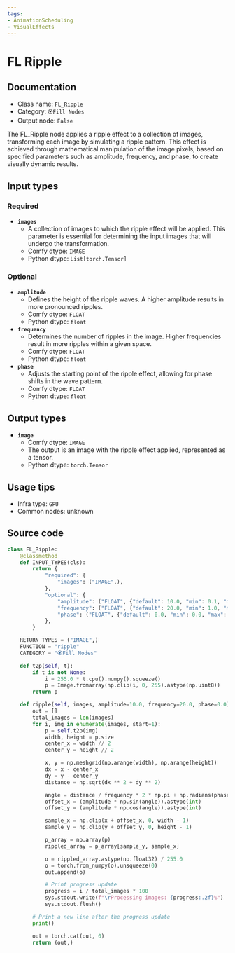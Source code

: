 ```yaml
---
tags:
- AnimationScheduling
- VisualEffects
---
```


# FL Ripple
## Documentation
- Class name: `FL_Ripple`
- Category: `🏵️Fill Nodes`
- Output node: `False`

The FL_Ripple node applies a ripple effect to a collection of images, transforming each image by simulating a ripple pattern. This effect is achieved through mathematical manipulation of the image pixels, based on specified parameters such as amplitude, frequency, and phase, to create visually dynamic results.
## Input types
### Required
- **`images`**
    - A collection of images to which the ripple effect will be applied. This parameter is essential for determining the input images that will undergo the transformation.
    - Comfy dtype: `IMAGE`
    - Python dtype: `List[torch.Tensor]`
### Optional
- **`amplitude`**
    - Defines the height of the ripple waves. A higher amplitude results in more pronounced ripples.
    - Comfy dtype: `FLOAT`
    - Python dtype: `float`
- **`frequency`**
    - Determines the number of ripples in the image. Higher frequencies result in more ripples within a given space.
    - Comfy dtype: `FLOAT`
    - Python dtype: `float`
- **`phase`**
    - Adjusts the starting point of the ripple effect, allowing for phase shifts in the wave pattern.
    - Comfy dtype: `FLOAT`
    - Python dtype: `float`
## Output types
- **`image`**
    - Comfy dtype: `IMAGE`
    - The output is an image with the ripple effect applied, represented as a tensor.
    - Python dtype: `torch.Tensor`
## Usage tips
- Infra type: `GPU`
- Common nodes: unknown


## Source code
```python
class FL_Ripple:
    @classmethod
    def INPUT_TYPES(cls):
        return {
            "required": {
                "images": ("IMAGE",),
            },
            "optional": {
                "amplitude": ("FLOAT", {"default": 10.0, "min": 0.1, "max": 50.0, "step": 0.1}),
                "frequency": ("FLOAT", {"default": 20.0, "min": 1.0, "max": 100.0, "step": 0.1}),
                "phase": ("FLOAT", {"default": 0.0, "min": 0.0, "max": 360.0, "step": 1.0}),
            },
        }

    RETURN_TYPES = ("IMAGE",)
    FUNCTION = "ripple"
    CATEGORY = "🏵️Fill Nodes"

    def t2p(self, t):
        if t is not None:
            i = 255.0 * t.cpu().numpy().squeeze()
            p = Image.fromarray(np.clip(i, 0, 255).astype(np.uint8))
        return p

    def ripple(self, images, amplitude=10.0, frequency=20.0, phase=0.0):
        out = []
        total_images = len(images)
        for i, img in enumerate(images, start=1):
            p = self.t2p(img)
            width, height = p.size
            center_x = width // 2
            center_y = height // 2

            x, y = np.meshgrid(np.arange(width), np.arange(height))
            dx = x - center_x
            dy = y - center_y
            distance = np.sqrt(dx ** 2 + dy ** 2)

            angle = distance / frequency * 2 * np.pi + np.radians(phase)
            offset_x = (amplitude * np.sin(angle)).astype(int)
            offset_y = (amplitude * np.cos(angle)).astype(int)

            sample_x = np.clip(x + offset_x, 0, width - 1)
            sample_y = np.clip(y + offset_y, 0, height - 1)

            p_array = np.array(p)
            rippled_array = p_array[sample_y, sample_x]

            o = rippled_array.astype(np.float32) / 255.0
            o = torch.from_numpy(o).unsqueeze(0)
            out.append(o)

            # Print progress update
            progress = i / total_images * 100
            sys.stdout.write(f"\rProcessing images: {progress:.2f}%")
            sys.stdout.flush()

        # Print a new line after the progress update
        print()

        out = torch.cat(out, 0)
        return (out,)

```
